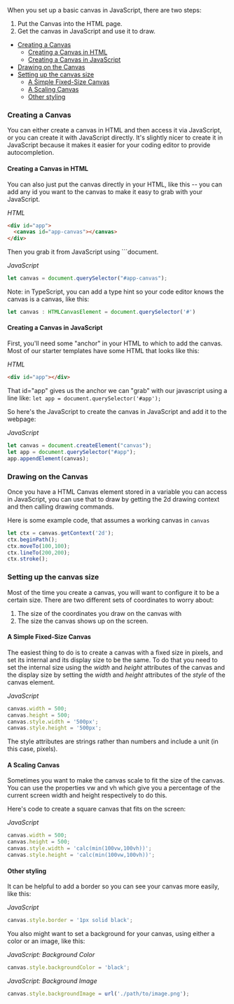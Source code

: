 When you set up a basic canvas in JavaScript, there are two steps:

1. Put the Canvas into the HTML page.
2. Get the canvas in JavaScript and use it to draw.

- [Creating a Canvas](#creating-a-canvas)
  - [Creating a Canvas in HTML](#creating-a-canvas-in-html)
  - [Creating a Canvas in JavaScript](#creating-a-canvas-in-javascript)
- [Drawing on the Canvas](#drawing-on-the-canvas)
- [Setting up the canvas size](#setting-up-the-canvas-size)
  - [A Simple Fixed-Size Canvas](#a-simple-fixed-size-canvas)
  - [A Scaling Canvas](#a-scaling-canvas)
  - [Other styling](#other-styling)

### Creating a Canvas

You can either create a canvas in HTML and then access it via JavaScript, or you can create it with JavaScript directly. It's slightly nicer to create it in JavaScript because it makes it easier for your coding editor to provide autocompletion.

#### Creating a Canvas in HTML

You can also just put the canvas directly in your HTML, like this -- you can add any id you want to the canvas to make it easy to grab with your JavaScript.

*HTML*

```html
<div id="app">
  <canvas id="app-canvas"></canvas>
</div>
```

Then you grab it from JavaScript using ```document. 

*JavaScript*
```javascript
let canvas = document.querySelector("#app-canvas");
```

Note: in TypeScript, you can add a type hint so your code editor knows the canvas is a canvas, like this:
```typescript
let canvas : HTMLCanvasElement = document.querySelector('#')
```

#### Creating a Canvas in JavaScript

First, you'll need some "anchor" in your HTML to which to add the canvas. Most of our starter templates have some HTML that looks like this:

*HTML*
```html
<div id="app"></div>
```

That id="app" gives us the anchor we can "grab" with our javascript using a line like:
`let app = document.querySelector('#app');`

So here's the JavaScript to create the canvas in JavaScript and add it to the webpage:

*JavaScript*
```javascript
let canvas = document.createElement("canvas");
let app = document.querySelector("#app");
app.appendElement(canvas);
```

### Drawing on the Canvas

Once you have a HTML Canvas element stored in a variable you can access in JavaScript, you can use that to draw by getting the 2d drawing context and then calling drawing commands.

Here is some example code, that assumes a working canvas in `canvas`

```javascript
let ctx = canvas.getContext('2d');
ctx.beginPath();
ctx.moveTo(100,100);
ctx.lineTo(200,200);
ctx.stroke();
```

### Setting up the canvas size

Most of the time you create a canvas, you will want to configure it to be a certain size. There are two different sets of coordinates to worry about:

1. The size of the coordinates you draw on the canvas with
2. The size the canvas shows up on the screen.

#### A Simple Fixed-Size Canvas
The easiest thing to do is to create a canvas with a fixed size in pixels, and set its internal and its display size to be the same. To do that you need to set the internal size using the *width* and *height* attributes of the canvas and the display size by setting the *width* and *height* attributes of the *style* of the canvas element.

*JavaScript*
```javascript
canvas.width = 500;
canvas.height = 500;
canvas.style.width = '500px';
canvas.style.height = '500px'; 
```

The style attributes are strings rather than numbers and include a unit (in this case, pixels).

#### A Scaling Canvas

Sometimes you want to make the canvas scale to fit the size of the canvas. You can use the properties vw and vh which give you a percentage of the current screen width and height respectively to do this.

Here's code to create a square canvas that fits on the screen:

*JavaScript*
```javascript
canvas.width = 500;
canvas.height = 500;
canvas.style.width = 'calc(min(100vw,100vh))';
canvas.style.height = 'calc(min(100vw,100vh))';
```

#### Other styling

It can be helpful to add a border so you can see your canvas more easily, like this:

*JavaScript*
```javascript
canvas.style.border = '1px solid black';
```

You also might want to set a background for your canvas, using either a color or an image, like this:

*JavaScript: Background Color*
```javascript
canvas.style.backgroundColor = 'black';
```

*JavaScript: Background Image*
```javascript
canvas.style.backgroundImage = url('./path/to/image.png');
```

